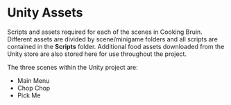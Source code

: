 # Unity Assets

Scripts and assets required for each of the scenes in Cooking Bruin. Different assets are divided by scene/minigame folders and all scripts are contained in the **Scripts** folder. Additional food assets downloaded from the Unity store are also stored here for use throughout the project.

The three scenes within the Unity project are:
- Main Menu
- Chop Chop
- Pick Me

